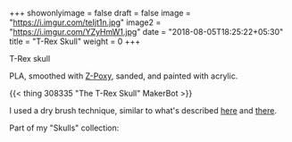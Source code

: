 +++
showonlyimage = false
draft = false
image = "https://i.imgur.com/teIjt1n.jpg"
image2 = "https://i.imgur.com/YZyHmW1.jpg"
date = "2018-08-05T18:25:22+05:30"
title = "T-Rex Skull"
weight = 0
+++

T-Rex skull
<!--more-->

PLA, smoothed with <a href="https://www.amazon.com/Pacer-Technology-Zap-Z-Poxy-Minute/dp/B00SXJJ4I4">Z-Poxy</a>, sanded, and painted with acrylic.

{{< thing 308335 "The T-Rex Skull" MakerBot >}}

I used a dry brush technique, similar to what's described <a href="https://www.youtube.com/watch?v=bG6aOyr7JUE">here</a> and <a href="https://www.youtube.com/watch?v=C9QmhHYrALk">there</a>.

Part of my "Skulls" collection: <br>
<img src="https://i.imgur.com/C1jSrKd.jpg" alt="" class="img-responsive col-lg-4">

